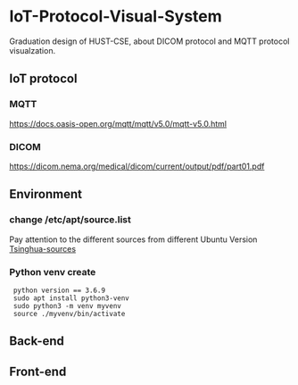 # IoT-Protocol-Visual-System
Graduation design of HUST-CSE, about DICOM protocol and MQTT protocol visualzation.
## IoT protocol
### MQTT
https://docs.oasis-open.org/mqtt/mqtt/v5.0/mqtt-v5.0.html
### DICOM
https://dicom.nema.org/medical/dicom/current/output/pdf/part01.pdf
## Environment 
### change /etc/apt/source.list
Pay attention to the different sources from different Ubuntu Version  \
[Tsinghua-sources](https://mirrors.tuna.tsinghua.edu.cn/help/ubuntu/)
### Python venv create
```
 python version == 3.6.9
 sudo apt install python3-venv
 sudo python3 -m venv myvenv
 source ./myvenv/bin/activate
```
## Back-end 
## Front-end
##
